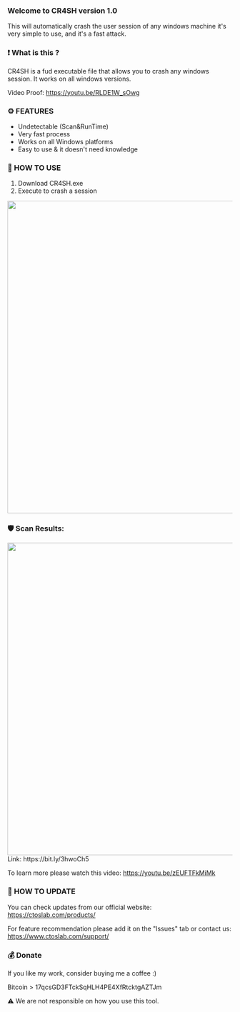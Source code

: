 ### Welcome to CR4SH version 1.0
This will automatically crash the user session of any windows machine it's very simple to use, and it's a fast attack.

### ❗ What is this ?
CR4SH is a fud executable file that allows you to crash any windows session. It works on all windows versions.

Video Proof: https://youtu.be/RLDE1W_sOwg

### ⚙️ FEATURES

- Undetectable (Scan&RunTime)
- Very fast process
- Works on all Windows platforms
- Easy to use & it doesn't need knowledge

### 📖 HOW TO USE

1. Download CR4SH.exe
2. Execute to crash a session

<img src="/Screenshots/Demo.gif" width=700 align="center">

### 🛡️ Scan Results:
<img src="/Screenshots/ScanResults.png.gif" width=700 align="center">
Link: https://bit.ly/3hwoCh5

To learn more please watch this video: https://youtu.be/zEUFTFkMiMk

### 📡 HOW TO UPDATE

You can check updates from our official website:
https://ctoslab.com/products/

For feature recommendation please add it on the "Issues" tab or contact us:
https://www.ctoslab.com/support/

### 💰 Donate

If you like my work, consider buying me a coffee :)

Bitcoin > 17qcsGD3FTckSqHLH4PE4XfRtcktgAZTJm

⚠️ We are not responsible on how you use this tool. 
